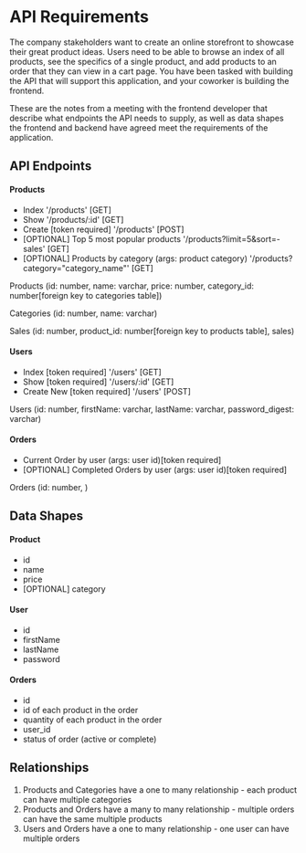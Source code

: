 # API Requirements

The company stakeholders want to create an online storefront to showcase their great product ideas. Users need to be able to browse an index of all products, see the specifics of a single product, and add products to an order that they can view in a cart page. You have been tasked with building the API that will support this application, and your coworker is building the frontend.

These are the notes from a meeting with the frontend developer that describe what endpoints the API needs to supply, as well as data shapes the frontend and backend have agreed meet the requirements of the application.

## API Endpoints

#### Products

- Index '/products' [GET]
- Show '/products/:id' [GET]
- Create [token required] '/products' [POST]
- [OPTIONAL] Top 5 most popular products '/products?limit=5&sort=-sales' [GET]
- [OPTIONAL] Products by category (args: product category) '/products?category="category_name"' [GET]

Products (id: number, name: varchar, price: number, category_id: number[foreign key to categories table])

Categories (id: number, name: varchar)

Sales (id: number, product_id: number[foreign key to products table], sales)

#### Users

- Index [token required] '/users' [GET]
- Show [token required] '/users/:id' [GET]
- Create New [token required] '/users' [POST]

Users (id: number, firstName: varchar, lastName: varchar, password_digest: varchar)

#### Orders

- Current Order by user (args: user id)[token required]
- [OPTIONAL] Completed Orders by user (args: user id)[token required]

Orders (id: number, )

## Data Shapes

#### Product

- id
- name
- price
- [OPTIONAL] category

#### User

- id
- firstName
- lastName
- password

#### Orders

- id
- id of each product in the order
- quantity of each product in the order
- user_id
- status of order (active or complete)

## Relationships

1. Products and Categories have a one to many relationship - each product can have multiple categories
2. Products and Orders have a many to many relationship - multiple orders can have the same multiple products
3. Users and Orders have a one to many relationship - one user can have multiple orders
